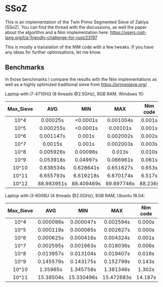 # SSoZ
This is an implementation of the Twin Prime Segmented Sieve of Zakiya (SSoZ). 
You can find the thread with the discussions, as well the paper about the algorithm and a Nim implementation here: https://users.rust-lang.org/t/a-friendly-challenge-for-rust/23197

This is mostly a translation of the NIM code with a few tweaks. If you have any ideas for further optimisations, let me know.

## Benchmarks
In those benchmarks I compare the results with the Nim implementations as well as a highly optimized traditional sieve from https://primesieve.org/

Laptop with i7-4710HQ (8 threads @2.5GHz), 8GB RAM, Windows 10:

 Max_Sieve | AVG | MIN | MAX | Nim code | primesieve
 :---:|:---:|:---:|:---:|:---:|:---:|
 10^4|0.00025s|<0.0001s|0.001004s|0.001s|
 10^5|0.000255s|<0.0001s|0.00101s|0.001s|
 10^6|0.001147s|0.001s|0.002002s|0.002s|
 10^7|0.0015s|0.001s|0.002003s|0.003s|
 10^8|0.005926s|0.00098s|0.013s|0.010s|
 10^9|0.053918s|0.04997s|0.066961s|0.061s|
 10^10|0.638534s|0.628641s|0.651627s|0.653s|
 10^11|6.655793s|6.619218s|6.670174s|6.517s|
 10^12|88.983951s|88.409469s|89.697746s|88.236s|
 
 Laptop with i3-6006U (4 threads @2.0GHz), 8GB RAM, Ubuntu 18.04:
 
 Max_Sieve | AVG | MIN | MAX | Nim code | primesieve
 :---:|:---:|:---:|:---:|:---:|:---:|
 10^4|0.000098s|0.000047s|0.002594s|0.000s|0.000s
 10^5|0.000119s|0.000065s|0.002627s|0.000s|0.000s
 10^6|0.000625s|0.000416s|0.004324s|0.001s|0.000s
 10^7|0.002595s|0.001663s|0.018036s|0.006s|0.002s
 10^8|0.013957s|0.013104s|0.019407s|0.016s|0.013s
 10^9|0.145579s|0.143175s|0.152799s|0.143s|0.141s
 10^10|1.35965s|1.345758s|1.381346s|1.302s|1.635s
 10^11|15.38504s|15.330496s|15.472683s|14.187s|19.094
